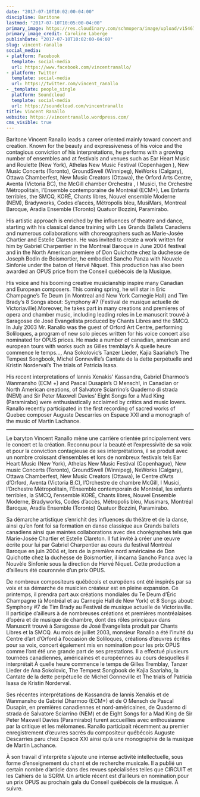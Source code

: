 ```yaml
---
date: "2017-07-10T10:02:00-04:00"
discipline: Baritone
lastmod: "2017-07-10T10:05:00-04:00"
primary_image: https://res.cloudinary.com/schmopera/image/upload/v1546743648/media/2019/01/VincentRanallo.jpg
primary_image_credit: Caroline Laberge
publishDate: "2017-07-10T10:02:00-04:00"
slug: vincent-ranallo
social_media:
- platform: Facebook
  template: social-media
  url: https://www.facebook.com/vincentranallo/
- platform: Twitter
  template: social-media
  url: https://twitter.com/vincent_ranallo
- _template: people_single
  platform: Soundcloud
  template: social-media
  url: https://soundcloud.com/vincentranallo
title: Vincent Ranallo
website: https://vincentranallo.wordpress.com/
cms_visible: true
---
```

Baritone Vincent Ranallo leads a career oriented mainly toward concert and creation. Known for the beauty and expressiveness of his voice and the contagious conviction of his interpretations, he performs with a growing number of ensembles and at festivals and venues such as Ear Heart Music and Roulette (New York), Athelas New Music Festival (Copenhagen ), New Music Concerts (Toronto), GroundSwell (Winnipeg), NeWorks (Calgary), Ottawa Chamberfest, New Music Creators (Ottawa), the Orford Arts Centre, Aventa (Victoria BC), the McGill chamber Orchestra , I Musici, the Orchestre Métropolitain, l’Ensemble contemporaine de Montréal (ECM+), Les Enfants terribles, the SMCQ, KORÈ, Chants libres, Nouvel ensemble Moderne (NEM), Bradyworks, Codes d’accès, Métropolis bleu, MusiMars, Montreal Baroque, Aradia Ensemble (Toronto) Quatuor Bozzini, Paramirabo.

His artistic approach is enriched by the influences of theatre and dance, starting with his classical dance training with Les Grands Ballets Canadiens and numerous collaborations with choreographers such as Marie-Josée Chartier and Estelle Clareton. He was invited to create a work written for him by Gabriel Charpentier in the Montreal Baroque in June 2004 festival and in the North American premiere of Don Quichotte chez la duchesse de Joseph Bodin de Boismortier, he embodied Sancho Panza with Nouvele Sinfonie under the baton of Hervé Niquet. This production has also been awarded an OPUS price from the Conseil québécois de la Musique.

His voice and his booming creative musicianship inspire many Canadian and European composers. This coming spring, he will star in Eric Champagne’s Te Deum (in Montreal and New York Carnegie Hall) and Tim Brady’s 8 Songs about: Symphony #7 (Festival de musique actuelle de Victoriaville).Moreover, he takes part in many creations and premieres of opera and chamber music, including leading roles in Le manuscrit trouvé à Saragosse de José Evangelista produced by Chants Libres and the SMCQ. In July 2003 Mr. Ranallo was the guest of Orford Art Centre, performing Soliloques, a program of new solo pieces written for his voice concert also nominated for OPUS prices. He made a number of canadian, american and european tours with works such as Gilles tremblay’s À quelle heure commence le temps…, Ana Sokolovic’s Tanzer Lieder, Kajia Saariaho’s The Tempest Songbook, Michel Gonneville’s Cantate de la dette perpétuelle and Kristin Norderval’s The trials of Patricia Isasa.

His recent interpretations of Iannis Xenakis’ Kassandra, Gabriel Dharmoo’s Wanmansho (ECM +) and Pascal Dusapin’s O Mensch!, in Canadian or North American creations, of Salvatore Sciarrino’s Quaderno di strada (NEM) and Sir Peter Maxwell Davies’ Eight Songs for a Mad King (Paramirabo) were enthusiastically acclaimed by critics and music lovers. Ranallo recently participated in the first recording of sacred works of Quebec composer Auguste Descarries on Espace XXI and a monograph of the music of Martin Lachance.

****

Le baryton Vincent Ranallo mène une carrière orientée principalement vers le concert et la création. Reconnu pour la beauté et l’expressivité de sa voix et pour la conviction contagieuse de ses interprétations, il se produit avec un nombre croissant d’ensembles et lors de nombreux festivals tels Ear Heart Music (New York), Athelas New Music Festival (Copenhague), New music Concerts (Toronto), GroundSwell (Winnipeg), NeWorks (Calgary), Ottawa Chamberfest, New Music Creators (Ottawa), le Centre d’Arts d’Orford, Aventa (Victoria B.C), l’Orchestre de chambre McGill, I Musici, l’Orchestre Métropolitain, l’Ensemble contemporain de Montréal, les enfants terribles, la SMCQ, l’ensemble KORÈ, Chants libres, Nouvel Ensemble Moderne, Bradyworks, Codes d’accès, Métropolis bleu, Musimars, Montréal Baroque, Aradia Ensemble (Toronto) Quatuor Bozzini, Paramirabo.

Sa démarche artistique s’enrichit des influences du théâtre et de la danse, ainsi qu’en font foi sa formation en danse classique aux Grands ballets canadiens ainsi que maintes collaborations avec des chorégraphes tels que Marie-Josée Chartier et Estelle Clareton. Il fut invité à créer une œuvre écrite pour lui par Gabriel Charpentier au cours du festival Montréal Baroque en juin 2004 et, lors de la première nord américaine de Don Quichotte chez la duchesse de Boismortier, il incarna Sancho Panca avec la Nouvèle Sinfonie sous la direction de Hervé Niquet. Cette production a d’ailleurs été couronnée d’un prix OPUS.

De nombreux compositeurs québécois et européens ont été inspirés par sa voix et sa démarche de musicien créateur est en pleine expansion. Ce printemps, il prendra part aux créations mondiales du Te Deum d’Éric Champagne (à Montréal et au Carnegie Hall de New York) et 8 Songs about: Symphony #7 de Tim Brady au Festival de musique actuelle de Victoriaville. Il participe d’ailleurs à de nombreuses créations et premières montréalaises d’opéra et de musique de chambre, dont des rôles principaux dans Manuscrit trouvé à Saragosse de José Evangelista produit par Chants Libres et la SMCQ. Au mois de juillet 2003, monsieur Ranallo a été l’invité du Centre d’art d’Orford à l’occasion de Soliloques, créations d’œuvres écrites pour sa voix, concert également mis en nomination pour les prix OPUS comme l’ont été une grande part de ses prestations. Il a effectué plusieurs tournées canadiennes, américaines et européennes au cours desquelles il interprétait À quelle heure commence le temps de Gilles Tremblay, Tanzer Lieder de Ana Sokolovic, The Tempest Songbook de Kajia Saariaho, la Cantate de la dette perpétuelle de Michel Gonneville et The trials of Patricia Isasa de Kristin Norderval.

Ses récentes interprétations de Kassandra de Iannis Xenakis et de Wanmansho de Gabriel Dharmoo (ECM+) et de O Mensch de Pascal Dusapin, en premières canadiennes et nord-américaines, de Quaderno di strada de Salvatore Sciarrino (NEM) et de Eight Songs for a Mad King de Sir Peter Maxwell Davies (Paramirabo) furent accueillies avec enthousiasme par la critique et les mélomanes. Ranallo participait récemment au premier enregistrement d’œuvres sacrés du compositeur québécois Auguste Descarries paru chez Espace XXI ainsi qu’à une monographie de la musique de Martin Lachance.

À son travail d’interprète s’ajoute une intense activité intellectuelle, sous forme d’enseignement du chant et de recherche musicale. Il a publié un certain nombre d’article dans des revues spécialisées telles que CIRCUIT et les Cahiers de la SQRM. Un article récent est d’ailleurs en nomination pour un prix OPUS au prochain gala du Conseil québécois de la musique. À suivre.